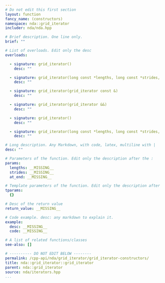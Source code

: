 ```yaml
---
# Do not edit this first section
layout: function
fancy_name: (constructors)
namespace: nda::grid_iterator
includer: nda/nda.hpp

# Brief description. One line only.
brief: ""

# List of overloads. Edit only the desc
overloads:

  - signature: grid_iterator()
    desc: ""

  - signature: grid_iterator(long const *lengths, long const *strides, bool at_end)
    desc: ""

  - signature: grid_iterator(grid_iterator const &)
    desc: ""

  - signature: grid_iterator(grid_iterator &&)
    desc: ""

  - signature: grid_iterator()
    desc: ""

  - signature: grid_iterator(long const *lengths, long const *strides, bool at_end)
    desc: ""

# Long description. Any Markdown, with code, latex, multiline with |
desc: ""

# Parameters of the function. Edit only the description after the :
params:
  lengths: __MISSING__
  strides: __MISSING__
  at_end: __MISSING__

# Template parameters of the function. Edit only the description after the :
tparams:
  {}

# Desc of the return value
return_value: __MISSING__

# Code example. desc: any markdown to explain it.
example:
  desc: __MISSING__
  code: __MISSING__

# A list of related functions/classes
see-also: []

# ---------- DO NOT EDIT BELOW --------
permalink: /cpp-api/nda/grid_iterator/grid_iterator-constructors/
title: nda::grid_iterator::grid_iterator
parent: nda::grid_iterator
source: nda/iterators.hpp
...
```


